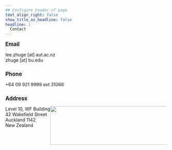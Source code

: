 ```yaml
---
## Configure header of page
text_align_right: false
show_title_as_headline: false
headline: |
  Contact
---
```


<big><b>Email</b></big>

<div> 
<div style = "float:left">lee.zhuge [at] aut.ac.nz</div>
</div>
<br>
<div> 
<div style = "float:left">zhuge [at] bu.edu</div>
</div>


<div style="line-height:200%;">
    <br>
</div>

<big><b>Phone</b></big>

<div> 
<div style = "float:left">+64 09 921 9999 ext 31066</div>
</div>

<div style="line-height:200%;">
    <br>
</div>

<big><b>Address</b></big>

<div> 
<div style = "float:left">Level 10, WF Building
<br>42 Wakefield Street
<br>Auckland 1142
<br>New Zealand
</div>
<div style="display: flex">
<div class="tr w-20-l {{ if .Params.image_left }}ml4{{ else }}mr4{{ end }}">
</div>
<img src="/img/auckland.png" width="1200" height="120">
</div>
</div>



